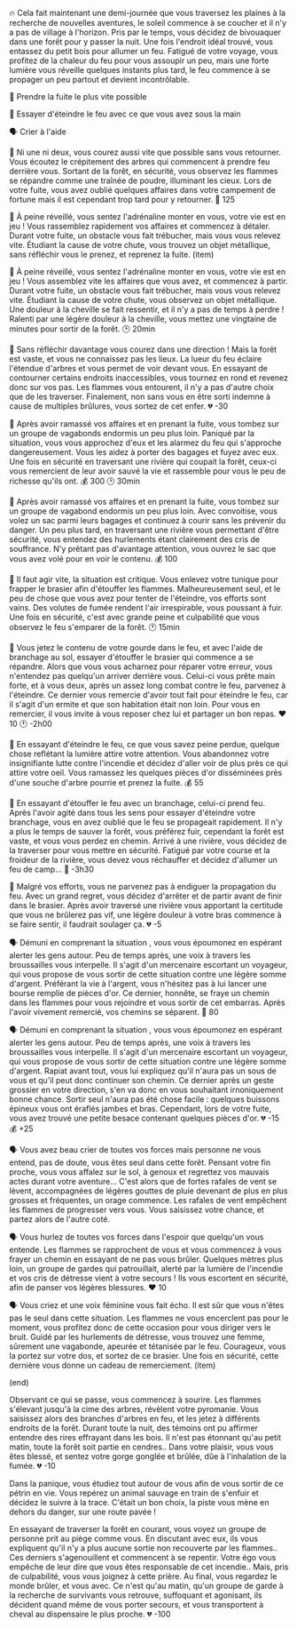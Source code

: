 :fire: Cela fait maintenant une demi-journée que vous traversez les plaines à la recherche de nouvelles aventures, le soleil commence à se coucher et il n'y a pas de village à l'horizon. Pris par le temps, vous décidez de bivouaquer dans une forêt pour y passer la nuit. Une fois l'endroit idéal trouvé, vous entassez du petit bois pour allumer un feu. Fatigué de votre voyage, vous profitez de la chaleur du feu pour vous assoupir un peu, mais une forte lumière vous réveille quelques instants plus tard, le feu commence à se propager un peu partout et devient incontrôlable.

:running: Prendre la fuite le plus vite possible

:fire_extinguisher: Essayer d'éteindre le feu avec ce que vous avez sous la main

:speaking_head: Crier à l'aide

:running: Ni une ni deux, vous courez aussi vite que possible sans vous retourner. Vous écoutez le crépitement des arbres qui commencent à prendre feu derrière vous. Sortant de la forêt, en sécurité, vous observez les flammes se répandre comme une traînée de poudre, illuminant les cieux. Lors de votre fuite, vous avez oublié quelques affaires dans votre campement de fortune mais il est cependant trop tard pour y retourner. :money_with_wings: 125

:running: À peine réveillé, vous sentez l'adrénaline monter en vous, votre vie est en jeu ! Vous rassemblez rapidement vos affaires et commencez à détaler. Durant votre fuite, un obstacle vous fait trébucher, mais vous vous relevez vite. Étudiant la cause de votre chute, vous trouvez un objet métallique, sans réfléchir vous le prenez, et reprenez la fuite. (item)

:running: À peine réveillé, vous sentez l'adrénaline monter en vous, votre vie est en jeu ! Vous assemblez vite les affaires que vous avez, et commencez à partir. Durant votre fuite, un obstacle vous fait trébucher, mais vous vous relevez vite. Étudiant la cause de votre chute, vous observez un objet métallique. Une douleur à la cheville se fait ressentir, et il n'y a pas de temps à perdre ! Ralenti par une légère douleur à la cheville, vous mettez une vingtaine de minutes pour sortir de la forêt. :clock2: 20min

:running: Sans réfléchir davantage vous courez dans une direction ! Mais la forêt est vaste, et vous ne connaissez pas les lieux. La lueur du feu éclaire l'étendue d'arbres et vous permet de voir devant vous. En essayant de contourner certains endroits inaccessibles, vous tournez en rond et revenez donc sur vos pas. Les flammes vous entourent, il n'y a pas d'autre choix que de les traverser. Finalement, non sans vous en être sorti indemne à cause de multiples brûlures, vous sortez de cet enfer. :broken_heart: -30

:running: Après avoir ramassé vos affaires et en prenant la fuite, vous tombez sur un groupe de vagabonds endormis un peu plus loin. Paniqué par la situation, vous vous approchez d'eux et les alarmez du feu qui s'approche dangereusement. Vous les aidez à porter des bagages et fuyez avec eux. Une fois en sécurité en traversant une rivière qui coupait la forêt, ceux-ci vous remercient de leur avoir sauvé la vie et rassemble pour vous le peu de richesse qu'ils ont. :moneybag: 300 :clock2: 30min

:running: Après avoir ramassé vos affaires et en prenant la fuite, vous tombez sur un groupe de vagabond endormis un peu plus loin. Avec convoitise, vous volez un sac parmi leurs bagages et continuez à courir sans les prévenir du danger. Un peu plus tard, en traversant une rivière vous permettant d'être sécurité, vous entendez des hurlements étant clairement des cris de souffrance. N'y prêtant pas d'avantage attention, vous ouvrez le sac que vous avez volé pour en voir le contenu. :moneybag: 100

:fire_extinguisher: Il faut agir vite, la situation est critique. Vous enlevez votre tunique pour frapper le brasier afin d'étouffer les flammes. Malheureusement seul, et le peu de chose que vous avez pour tenter de l'éteindre, vos efforts sont vains. Des volutes de fumée rendent l'air irrespirable, vous poussant à fuir. Une fois en sécurité, c'est avec grande peine et culpabilité que vous observez le feu s'emparer de la forêt. :clock1: 15min


:fire_extinguisher: Vous jetez le contenu de votre gourde dans le feu, et avec l'aide de branchage au sol, essayer d'étouffer le brasier qui commence a se répandre. Alors que vous vous acharnez pour réparer votre erreur, vous n'entendez pas quelqu'un arriver derrière vous. Celui-ci vous prête main forte, et à vous deux, après un assez long combat contre le feu, parvenez à l'éteindre. Ce dernier vous remercie d'avoir tout fait pour éteindre le feu, car il s'agit d'un ermite et que son habitation était non loin. Pour vous en remercier, il vous invite à vous reposer chez lui et partager un bon repas. :heart: 10 :clock1: -2h00

:fire_extinguisher: En essayant d'éteindre le feu, ce que vous savez peine perdue, quelque chose reflétant la lumière attire votre attention. Vous abandonnez votre insignifiante lutte contre l'incendie et décidez d'aller voir de plus près ce qui attire votre oeil. Vous ramassez les quelques pièces d'or disséminées près d'une souche d'arbre pourrie et prenez la fuite. :moneybag: 55

:fire_extinguisher: En essayant d'étouffer le feu avec un branchage, celui-ci prend feu. Après l'avoir agité dans tous les sens pour essayer d'éteindre votre branchage, vous en avez oublié que le feu se propageait rapidement. Il n'y a plus le temps de sauver la forêt, vous préférez fuir, cependant la forêt est vaste, et vous vous perdez en chemin. Arrivé à une rivière, vous décidez de la traverser pour vous mettre en sécurité. Fatigué par votre course et la froideur de la rivière, vous devez vous réchauffer et décidez d'allumer un feu de camp... :cold_face: -3h30

:fire_extinguisher: Malgré vos efforts, vous ne parvenez pas à endiguer la propagation du feu. Avec un grand regret, vous décidez d'arrêter et de partir avant de finir dans le brasier. Après avoir traversé une rivière vous apportant la certitude que vous ne brûlerez pas vif, une légère douleur à votre bras commence à se faire sentir, il faudrait soulager ça. :broken_heart: -5


:speaking_head: Démuni en comprenant la situation , vous vous époumonez en espérant alerter les gens autour. Peu de temps après, une voix à travers les broussailles vous interpelle. Il s'agit d'un mercenaire escortant un voyageur, qui vous propose de vous sortir de cette situation contre une légère somme d'argent.
Préférant la vie à l'argent, vous n'hésitez pas à lui lancer une bourse remplie de pièces d'or. Ce dernier, honnête, se fraye un chemin dans les flammes pour vous rejoindre et vous sortir de cet embarras. Après l'avoir vivement remercié, vos chemins se séparent. :money_with_wings: 80

:speaking_head: Démuni en comprenant la situation , vous vous époumonez en espérant alerter les gens autour. Peu de temps après, une voix à travers les broussailles vous interpelle. Il s'agit d'un mercenaire escortant un voyageur, qui vous propose de vous sortir de cette situation contre une légère somme d'argent.
Rapiat avant tout, vous lui expliquez qu'il n'aura pas un sous de vous et qu'il peut donc continuer son chemin. Ce dernier après un geste grossier en votre direction, s'en va donc en vous souhaitant irnoniquement bonne chance. Sortir seul n'aura pas été chose facile : quelques buissons épineux vous ont éraflés jambes et bras. Cependant, lors de votre fuite, vous avez trouvé une petite besace contenant quelques pièces d'or. :broken_heart: -15  :moneybag: +25

:speaking_head: Vous avez beau crier de toutes vos forces mais personne ne vous entend, pas de doute, vous êtes seul dans cette forêt. Pensant votre fin proche, vous vous affalez sur le sol, à genoux et regrettez vos mauvais actes durant votre aventure... C'est alors que de fortes rafales de vent se lèvent, accompagnées de légères gouttes de pluie devenant de plus en plus grosses et fréquentes, un orage commence. Les rafales de vent empêchent les flammes de progresser vers vous. Vous saisissez votre chance, et partez alors de l'autre coté.

:speaking_head: Vous hurlez de toutes vos forces dans l'espoir que quelqu'un vous entende. Les flammes se rapprochent de vous et vous commencez à vous frayer un chemin en essayant de ne pas vous brûler. Quelques mètres plus loin, un groupe de gardes qui patrouillait, alerté par la lumière de l'incendie et vos cris de détresse vient à votre secours ! Ils vous escortent en sécurité, afin de panser vos légères blessures. :heart: 10

:speaking_head: Vous criez et une voix féminine vous fait écho. Il est sûr que vous n'êtes pas le seul dans cette situation. Les flammes ne vous encerclent pas pour le moment, vous profitez donc de cette occasion pour vous diriger vers le bruit. Guidé par les hurlements de détresse, vous trouvez une femme, sûrement une vagabonde, apeurée et tétanisée par le feu. Courageux, vous la portez sur votre dos, et sortez de ce brasier. Une fois en sécurité, cette dernière vous donne un cadeau de remerciement. (item)


(end) 

Observant ce qui se passe, vous commencez à sourire. Les flammes s'élevant jusqu'à la cime des arbres, révèlent votre pyromanie. Vous saisissez alors des branches d'arbres en feu, et les jetez à différents endroits de la forêt. Durant toute la nuit, des témoins ont pu affirmer entendre des rires effrayant dans les bois. Il n'est pas étonnant qu'au petit matin, toute la forêt soit partie en cendres..
Dans votre plaisir, vous vous êtes blessé, et sentez votre gorge gonglée et brûlée, dûe à l'inhalation de la fumée. :broken_heart: -10

Dans la panique, vous étudiez tout autour de vous afin de vous sortir de ce pétrin en vie. Vous repérez un animal sauvage en train de s'enfuir et décidez le suivre à la trace. C'était un bon choix, la piste vous mène en dehors du danger, sur une route pavée !

En essayant de traverser la forêt en courant, vous voyez un groupe de personne prit au piège comme vous. En discutant avec eux, ils vous expliquent qu'il n'y a plus aucune sortie non recouverte par les flammes.. Ces derniers s'agenouillent et commencent à se repentir. Votre égo vous empêche de leur dire que vous êtes responsable de cet incendie.. Mais, pris de culpabilité, vous vous joignez à cette prière. Au final, vous regardez le monde brûler, et vous avec. 
Ce n'est qu'au matin, qu'un groupe de garde à la recherche de survivants vous retrouve, suffoquant et agonisant, ils décident quand même de vous porter secours, et vous transportent à cheval au dispensaire le plus proche. :broken_heart: -100
